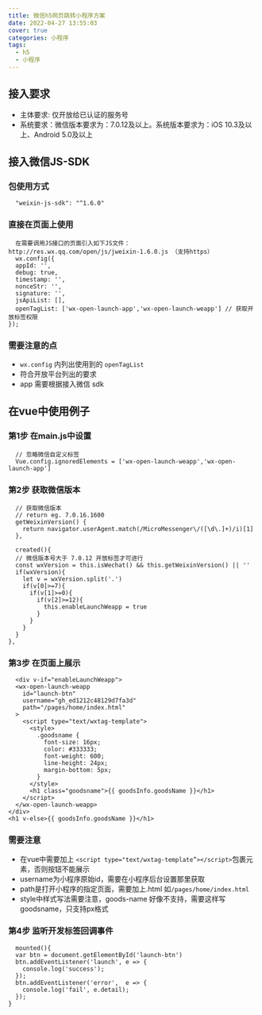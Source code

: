 ```yaml
---
title: 微信h5网页跳转小程序方案
date: 2022-04-27 13:55:03  
cover: true  
categories: 小程序     
tags:
  - h5
  - 小程序
---
```


## 接入要求
- 主体要求: 仅开放给已认证的服务号
- 系统要求：微信版本要求为：7.0.12及以上。系统版本要求为：iOS 10.3及以上、Android 5.0及以上

## 接入微信JS-SDK
### 包使用方式
```
  "weixin-js-sdk": "^1.6.0"
```
### 直接在页面上使用
```
  在需要调用JS接口的页面引入如下JS文件：http://res.wx.qq.com/open/js/jweixin-1.6.0.js （支持https）  
  wx.config({
  appId: '',
  debug: true,
  timestamp: '',
  nonceStr: '',
  signature: '',
  jsApiList: [],
  openTagList: ['wx-open-launch-app','wx-open-launch-weapp'] // 获取开放标签权限
});
```
### 需要注意的点
- `wx.config` 内列出使用到的 `openTagList`
- 符合开放平台列出的要求
- app 需要根据接入微信 sdk

## 在vue中使用例子
### 第1步 在main.js中设置
```
  // 忽略微信自定义标签
  Vue.config.ignoredElements = ['wx-open-launch-weapp','wx-open-launch-app']
```
### 第2步 获取微信版本
```
  // 获取微信版本
  // return eg. 7.0.16.1600
  getWeixinVersion() {
    return navigator.userAgent.match(/MicroMessenger\/([\d\.]+)/i)[1]
  },
```
```
  created(){
  // 微信版本号大于 7.0.12 开放标签才可进行
  const wxVersion = this.isWechat() && this.getWeixinVersion() || ''
  if(wxVersion){
    let v = wxVersion.split('.')
    if(v[0]>=7){
      if(v[1]>=0){
        if(v[2]>=12){
          this.enableLaunchWeapp = true
        }
      }
    }
  }
},
```
### 第3步 在页面上展示
```
  <div v-if="enableLaunchWeapp">
  <wx-open-launch-weapp
    id="launch-btn"
    username="gh_ed1212c48129d7fa3d"
    path="/pages/home/index.html"
  >
    <script type="text/wxtag-template">
      <style>
        .goodsname {
          font-size: 16px;
          color: #333333;
          font-weight: 600;
          line-height: 24px;
          margin-bottom: 5px;
        }
      </style>
      <h1 class="goodsname">{{ goodsInfo.goodsName }}</h1>
    </script>
  </wx-open-launch-weapp>
</div>
<h1 v-else>{{ goodsInfo.goodsName }}</h1>
```
### 需要注意
- 在vue中需要加上 `<script type="text/wxtag-template”></script>`包裹元素，否则按钮不能展示
- username为小程序原始id，需要在小程序后台设置那里获取
- path是打开小程序的指定页面，需要加上.html 如`/pages/home/index.html`
- style中样式写法需要注意，goods-name 好像不支持，需要这样写goodsname，只支持px格式

### 第4步 监听开发标签回调事件
```
  mounted(){
  var btn = document.getElementById('launch-btn')
  btn.addEventListener('launch', e => {
    console.log('success');
  });
  btn.addEventListener('error',  e => {
    console.log('fail', e.detail);
  });
}
```
